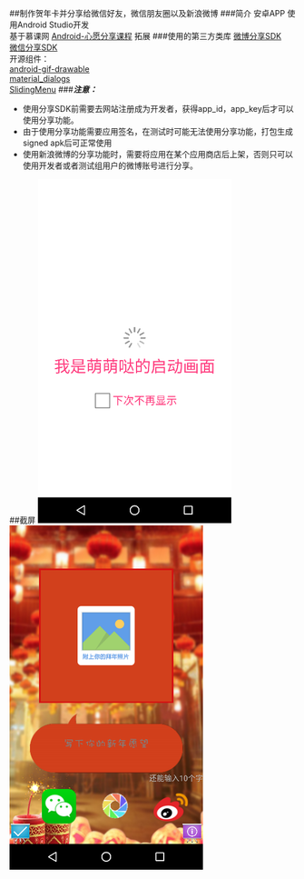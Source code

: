 ##制作贺年卡并分享给微信好友，微信朋友圈以及新浪微博
###简介
安卓APP 使用Android Studio开发<br/>
基于慕课网
[Android-心愿分享课程](http://www.imooc.com/learn/592 "Android-心愿分享课程")
拓展
###使用的第三方类库
[微博分享SDK](http://open.weibo.com "微博分享SDK") <br/>
[微信分享SDK](https://open.weixin.qq.com "微信分享SDK")<br/>
     开源组件：<br/>
[android-gif-drawable](https://github.com/koral--/android-gif-drawable "android-gif-drawable")<br/>
[material_dialogs](https://github.com/afollestad/material-dialogs "material_dialogs")<br />
[SlidingMenu](https://github.com/jfeinstein10/SlidingMenu "SlidingMenu")
###***注意：***
* 使用分享SDK前需要去网站注册成为开发者，获得app_id，app_key后才可以使用分享功能。
* 由于使用分享功能需要应用签名，在测试时可能无法使用分享功能，打包生成signed apk后可正常使用
* 使用新浪微博的分享功能时，需要将应用在某个应用商店后上架，否则只可以使用开发者或者测试组用户的微博账号进行分享。
    
##截屏
![](https://github.com/runyan/NewYear/blob/master/screenshots/device-2016-03-17-180553.png)
![](https://github.com/runyan/NewYear/blob/master/screenshots/device-2016-03-17-180610.png)
